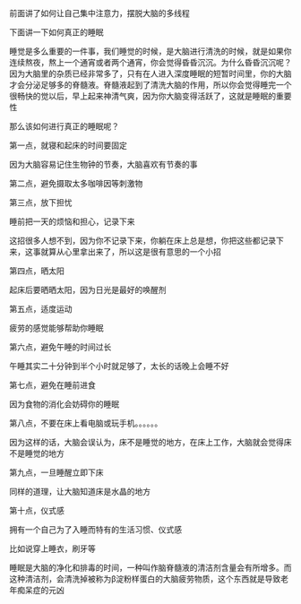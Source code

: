 前面讲了如何让自己集中注意力，摆脱大脑的多线程

下面讲一下如何真正的睡眠

睡觉是多么重要的一件事，我们睡觉的时候，是大脑进行清洗的时候，就是如果你连续熬夜，熬上一个通宵或者两个通宵，你会觉得昏昏沉沉。为什么昏昏沉沉呢？因为大脑里的杂质已经非常多了，只有在人进入深度睡眠的短暂时间里，你的大脑才会分泌足够多的脊髓液。脊髓液起到了清洗大脑的作用，所以你会觉得睡完一个很畅快的觉以后，早上起来神清气爽，因为你大脑变得活跃了，这就是睡眠的重要性



那么该如何进行真正的睡眠呢？

第一点，就寝和起床的时间要固定

因为大脑容易记住生物钟的节奏，大脑喜欢有节奏的事



第二点，避免摄取太多咖啡因等刺激物



第三点，放下担忧

睡前把一天的烦恼和担心，记录下来

这招很多人想不到，因为你不记录下来，你躺在床上总是想，你把这些都记录下来，这事就算从心里拿出来了，所以这是很有意思的一个小招



第四点，晒太阳

起床后要晒晒太阳，因为日光是最好的唤醒剂



第五点，适度运动

疲劳的感觉能够帮助你睡眠



第六点，避免午睡的时间过长

午睡其实二十分钟到半个小时就足够了，太长的话晚上会睡不好



第七点，避免在睡前进食

因为食物的消化会妨碍你的睡眠



第八点，不要在床上看电脑或玩手机。。。。。。

因为这样的话，大脑会误认为，床不是睡觉的地方，在床上工作，大脑就会觉得床不是睡觉的地方



第九点，一旦睡醒立即下床

同样的道理，让大脑知道床是水晶的地方



第十点，仪式感

拥有一个自己为了入睡而特有的生活习惯、仪式感

比如说穿上睡衣，刷牙等



睡眠是大脑的净化和排毒的时间，一种叫作脑脊髓液的清洁剂含量会有所增多。而这种清洁剂，会清洗掉被称为β淀粉样蛋白的大脑疲劳物质，这个东西就是导致老年痴呆症的元凶

